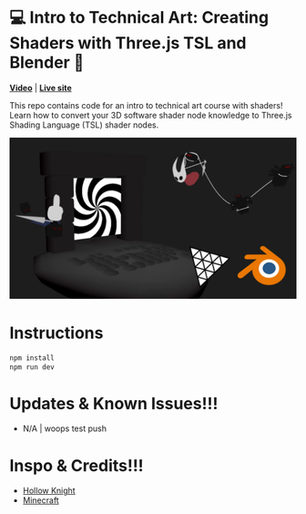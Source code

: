 # 💻 Intro to Technical Art: Creating Shaders with Three.js TSL and Blender 🎨

**[Video](https://youtu.be/6NYtMRXgCjk)** | **[Live site](https://intro-to-technical-art.vercel.app/)**

This repo contains code for an intro to technical art course with shaders! Learn how to convert your 3D software shader node knowledge to Three.js Shading Language (TSL) shader nodes.

![Page screenshot](public/media/og-image.webp?raw=true "Page screenshot")

# Instructions

```
npm install
npm run dev
```

# Updates & Known Issues!!!

- N/A | woops test push

# Inspo & Credits!!!

- [Hollow Knight](https://www.hollowknight.com/)
- [Minecraft](https://minecraft.wiki/w/Spider)
